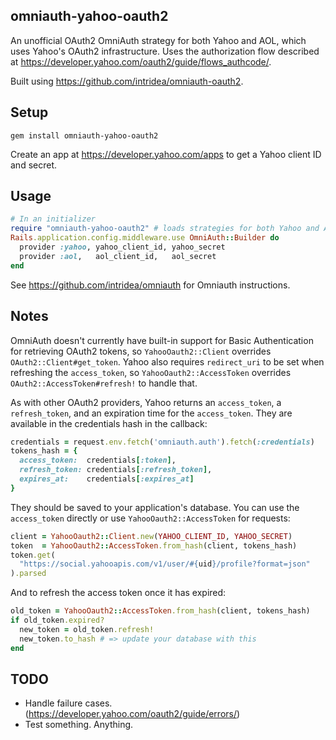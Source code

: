 ## omniauth-yahoo-oauth2 ##

An unofficial OAuth2 OmniAuth strategy for both Yahoo and AOL, which uses
Yahoo's OAuth2 infrastructure. Uses the authorization flow described at
https://developer.yahoo.com/oauth2/guide/flows_authcode/.

Built using https://github.com/intridea/omniauth-oauth2.

## Setup ##
`gem install omniauth-yahoo-oauth2`

Create an app at https://developer.yahoo.com/apps to get a Yahoo client ID and
secret.

## Usage ##
```ruby
# In an initializer
require "omniauth-yahoo-oauth2" # loads strategies for both Yahoo and AOL
Rails.application.config.middleware.use OmniAuth::Builder do
  provider :yahoo, yahoo_client_id, yahoo_secret
  provider :aol,   aol_client_id,   aol_secret
end
```

See https://github.com/intridea/omniauth for Omniauth instructions.

## Notes ##

OmniAuth doesn't currently have built-in support for Basic Authentication for
retrieving OAuth2 tokens, so `YahooOauth2::Client` overrides
`OAuth2::Client#get_token`.  Yahoo also requires `redirect_uri` to be set when
refreshing the `access_token`, so `YahooOauth2::AccessToken` overrides
`OAuth2::AccessToken#refresh!` to handle that.

As with other OAuth2 providers, Yahoo returns an `access_token`, a
`refresh_token`, and an expiration time for the `access_token`. They are
available in the credentials hash in the callback:

```ruby
credentials = request.env.fetch('omniauth.auth').fetch(:credentials)
tokens_hash = {
  access_token:  credentials[:token],
  refresh_token: credentials[:refresh_token],
  expires_at:    credentials[:expires_at]
}
```

They should be saved to your application's database.  You can use the
`access_token` directly or use `YahooOauth2::AccessToken` for requests:

```ruby
client = YahooOauth2::Client.new(YAHOO_CLIENT_ID, YAHOO_SECRET)
token  = YahooOauth2::AccessToken.from_hash(client, tokens_hash)
token.get(
  "https://social.yahooapis.com/v1/user/#{uid}/profile?format=json"
).parsed
```

And to refresh the access token once it has expired:

```ruby
old_token = YahooOauth2::AccessToken.from_hash(client, tokens_hash)
if old_token.expired?
  new_token = old_token.refresh!
  new_token.to_hash # => update your database with this
end
```

## TODO ##
- Handle failure cases. (https://developer.yahoo.com/oauth2/guide/errors/)
- Test something. Anything.

